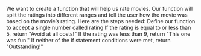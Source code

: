 We want to create a function that will help us rate movies. Our function will split the ratings into different ranges and tell the user how the movie was based on the movie’s rating. Here are the steps needed:
Define our function to accept a single number called rating
If the rating is equal to or less than 5, return "Avoid at all costs!"
If the rating was less than 9, return "This one was fun."
If neither of the if statement conditions were met, return "Outstanding!"